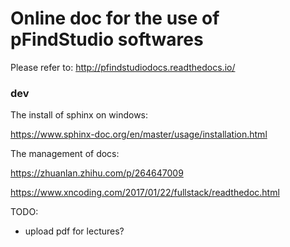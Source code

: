 # Online doc for the use of pFindStudio softwares
Please refer to: http://pfindstudiodocs.readthedocs.io/

### dev

The install of sphinx on windows:

https://www.sphinx-doc.org/en/master/usage/installation.html

The management of docs:

https://zhuanlan.zhihu.com/p/264647009

https://www.xncoding.com/2017/01/22/fullstack/readthedoc.html

TODO:
- upload pdf for lectures?
